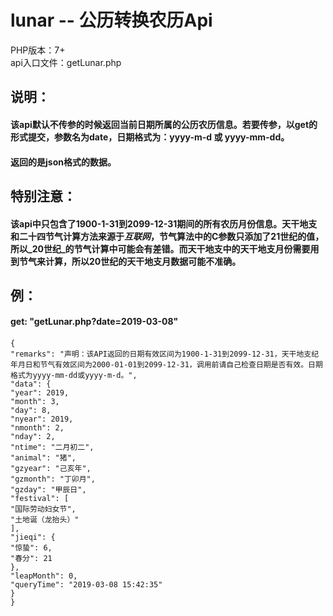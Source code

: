 # lunar -- 公历转换农历Api

PHP版本：7+ <br>
api入口文件：getLunar.php

## 说明：
#### 该api默认不传参的时候返回当前日期所属的公历农历信息。若要传参，以get的形式提交，参数名为date，日期格式为：yyyy-m-d 或 yyyy-mm-dd。
#### 返回的是json格式的数据。

## 特别注意：
#### 该api中只包含了1900-1-31到2099-12-31期间的所有农历月份信息。天干地支和二十四节气计算方法来源于*互联网*，节气算法中的**C参数**只添加了**21世纪**的值，所以_20世纪_的节气计算中**可能会有差错**。而天干地支中的天干地支**月份**需要用到节气来计算，所以20世纪的天干地支**月**数据可能不准确。

## 例：
#### get: "getLunar.php?date=2019-03-08"
#### 
```
{
"remarks": "声明：该API返回的日期有效区间为1900-1-31到2099-12-31，天干地支纪年月日和节气有效区间为2000-01-01到2099-12-31，调用前请自己检查日期是否有效。日期格式为yyyy-mm-dd或yyyy-m-d。",
"data": {
"year": 2019,
"month": 3,
"day": 8,
"nyear": 2019,
"nmonth": 2,
"nday": 2,
"ntime": "二月初二",
"animal": "猪",
"gzyear": "己亥年",
"gzmonth": "丁卯月",
"gzday": "甲辰日",
"festival": [
"国际劳动妇女节",
"土地诞（龙抬头）"
],
"jieqi": {
"惊蛰": 6,
"春分": 21
},
"leapMonth": 0,
"queryTime": "2019-03-08 15:42:35"
}
}
```
